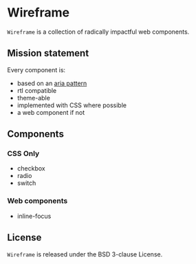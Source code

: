 # Wireframe

`Wireframe` is a collection of radically impactful web components.

## Mission statement

Every component is:
- based on an [aria pattern](https://www.w3.org/WAI/ARIA/apg/patterns/)
- rtl compatible
- theme-able
- implemented with CSS where possible
- a web component if not

## Components

### CSS Only

- checkbox
- radio
- switch

### Web components

- inline-focus

## License

`Wireframe` is released under the BSD 3-clause License.
